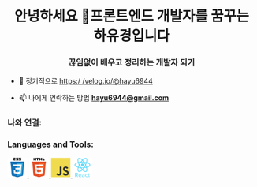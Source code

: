 <h1 align="center">안녕하세요 👋프론트엔드 개발자를 꿈꾸는 하유경입니다</h1>
<h3 align="center">끊임없이 배우고 정리하는 개발자 되기</h3>

- 📝 정기적으로 [https:/ /velog.io/@hayu6944](https://velog.io/@hayu6944)

- 📫 나에게 연락하는 방법 **hayu6944@gmail.com**

<h3 align="left">나와 연결:</h3 >
<p align="left">
</p>
<h3 align="left">Languages and Tools:</h3>
<p align="left"> <a href="https://www.w3schools.com/css/" target="_blank" rel="noreferrer"> <img src="https://raw.githubusercontent.com/devicons/devicon/master/icons/css3/css3-original-wordmark.svg" alt="css3" width="40" height="40"/> </a> <a href="https://www.w3.org/html/" target="_blank" rel="noreferrer"> <img src="https://raw.githubusercontent.com/devicons/devicon/master/icons/html5/html5-original-wordmark.svg" alt="html5" width="40" height="40"/> </a> <a href="https://developer.mozilla.org/en-US/docs/Web/JavaScript" target="_blank" rel="noreferrer"> <img src="https://raw.githubusercontent.com/devicons/devicon/master/icons/javascript/javascript-original.svg" alt="javascript" width="40" height="40"/> </a> <a href="https://reactjs.org/" target="_blank" rel="noreferrer"> <img src="https://raw.githubusercontent.com/devicons/devicon/master/icons/react/react-original-wordmark.svg" alt="react" width="40" height="40"/> </a> </p>
